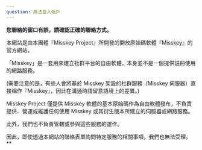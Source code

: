 ```yaml
---
question: 無法登入帳戶
---
```


**您聯絡的窗口有誤，請確認正確的聯絡方式。**

本網站是由本團體『Misskey Project』所開發的開放原始碼軟體『Misskey』的官方網站。

「Misskey」是一套用來建立社群平台的自由軟體，本身並不是一個提供註冊使用的網路服務。

(需要注意的是，有些人會將基於 Misskey 架設的社群服務（Misskey 伺服器）直接稱作『Misskey』，因此在溝通時請留意語境上的差異。)

Misskey Project 僅提供 Misskey 軟體的基本原始碼作為自由軟體發布，不負責提供、營運或維護任何使用 Misskey 或其衍生版本所建立的伺服器或網路服務。

此外，我們也不負責管轄或參與這些服務的運作。

因此，即使透過本網站的聯絡表單詢問特定服務的相關事項，我們也無法受理。\*\*
